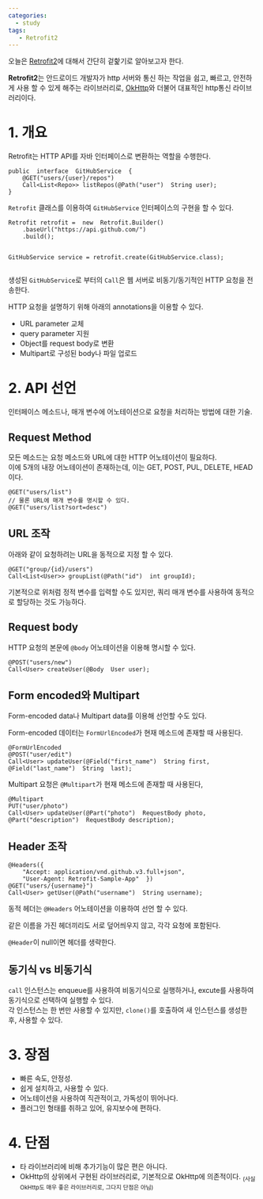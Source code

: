 ```yaml
---
categories: 
  - study
tags:
   - Retrofit2
---
```


<p>오늘은 <a href="https://square.github.io/retrofit/">Retrofit2</a>에 대해서 간단히 겉핥기로 알아보고자 한다.</p>
<p><strong>Retrofit2</strong>는 안드로이드 개발자가 http 서버와 통신 하는 작업을 쉽고, 빠르고, 안전하게 사용 할 수 있게 해주는 라이브러리로, <a href="https://square.github.io/okhttp/">OkHttp</a>와 더불어 대표적인 http통신 라이브러리이다.</p>
<h1 id="개요">1. 개요</h1>
<p>Retrofit는 HTTP API를 자바 인터페이스로 변환하는 역할을 수행한다.</p>
<pre><code>public  interface  GitHubService  {  
    @GET("users/{user}/repos")  
    Call&lt;List&lt;Repo&gt;&gt; listRepos(@Path("user")  String user);  
}
</code></pre>
<p><code>Retrofit</code> 클래스를 이용하여 <code>GitHubService</code> 인터페이스의 구현을 할 수 있다.</p>
<pre><code>Retrofit retrofit =  new  Retrofit.Builder()  
    .baseUrl("https://api.github.com/")  
    .build();
    
GitHubService service = retrofit.create(GitHubService.class);
</code></pre>
<p>생성된 <code>GitHubService</code>로 부터의 <code>Call</code>은 웹 서버로 비동기/동기적인 HTTP 요청을 전송한다.</p>
<p>HTTP 요청을 설명하기 위해 아래의 annotations을 이용할 수 있다.</p>
<ul>
<li>URL parameter 교체</li>
<li>query parameter 지원</li>
<li>Object를 request body로 변환</li>
<li>Multipart로 구성된 body나 파일 업로드</li>
</ul>
<h1 id="api-선언">2. API 선언</h1>
<p>인터페이스 메소드나, 매개 변수에 어노테이션으로 요청을 처리하는 방법에 대한 기술.</p>
<h2 id="request-method">Request Method</h2>
<p>모든 메소드는 요청 메소드와 URL에 대한 HTTP 어노테이션이 필요하다.<br>
이에 5개의 내장 어노테이션이 존재하는데, 이는 GET, POST, PUL, DELETE, HEAD이다.</p>
<pre><code>@GET("users/list")
// 물론 URL에 매개 변수를 명시할 수 있다.
@GET("users/list?sort=desc")
</code></pre>
<h2 id="url-조작">URL 조작</h2>
<p>아래와 같이 요청하려는 URL을 동적으로 지정 할 수 있다.</p>
<pre><code>@GET("group/{id}/users")
Call&lt;List&lt;User&gt;&gt; groupList(@Path("id")  int groupId);
</code></pre>
<p>기본적으로 위처럼 정적 변수를 입력할 수도 있지만, 쿼리 매개 변수를 사용하여 동적으로 할당하는 것도 가능하다.</p>
<h2 id="request-body">Request body</h2>
<p>HTTP 요청의 본문에 <code>@body</code> 어노테이션을 이용해 명시할 수 있다.</p>
<pre><code>@POST("users/new")
Call&lt;User&gt; createUser(@Body  User user);
</code></pre>
<h2 id="form-encoded와-multipart">Form encoded와 Multipart</h2>
<p>Form-encoded data나 Multipart data를 이용해 선언할 수도 있다.</p>
<p>Form-encoded 데이터는 <code>FormUrlEncoded</code>가 현재 메소드에 존재할 때 사용된다.</p>
<pre><code>@FormUrlEncoded
@POST("user/edit")
Call&lt;User&gt; updateUser(@Field("first_name")  String first,  @Field("last_name")  String  last);
</code></pre>
<p>Multipart 요청은 <code>@Multipart</code>가 현재 메소드에 존재할 때 사용된다,</p>
<pre><code>@Multipart 
PUT("user/photo")  
Call&lt;User&gt; updateUser(@Part("photo")  RequestBody photo,  @Part("description")  RequestBody description);
</code></pre>
<h2 id="header-조작">Header 조작</h2>
<pre><code>@Headers({  
    "Accept: application/vnd.github.v3.full+json",  
    "User-Agent: Retrofit-Sample-App"  })  
@GET("users/{username}")
Call&lt;User&gt; getUser(@Path("username")  String username);
</code></pre>
<p>동적 헤더는 <code>@Headers</code> 어노테이션을 이용하여 선언 할 수 있다.</p>
<p>같은 이름을 가진 헤더끼리도 서로 덮어씌우지 않고, 각각 요청에 포함된다.</p>
<p><code>@Header</code>이 null이면 헤더를 생략한다.</p>
<h2 id="동기식-vs-비동기식">동기식 vs 비동기식</h2>
<p><code>call</code> 인스턴스는 enqueue를 사용하여 비동기식으로 실행하거나, excute를 사용하여 동기식으로 선택하여 실행할 수 있다.<br>
각 인스턴스는 한 번만 사용할 수 있지만, <code>clone()</code>를 호출하여 새 인스턴스를 생성한 후, 사용할 수 있다.</p>
<h1 id="장점">3. 장점</h1>
<ul>
<li>빠른 속도, 안정성.</li>
<li>쉽게 설치하고, 사용할 수 있다.</li>
<li>어노테이션을 사용하여 직관적이고, 가독성이 뛰어나다.</li>
<li>플러그인 형태를 취하고 있어, 유지보수에 편하다.</li>
</ul>
<h1 id="단점">4. 단점</h1>
<ul>
<li>타 라이브러리에 비해 추가기능이 많은 편은 아니다.</li>
<li>OkHttp의 상위에서 구현된 라이브러리로, 기본적으로 OkHttp에 의존적이다. <sub>(사실 OkHttp도 매우 좋은 라이브러리로, 그다지 단점은 아님)</sub></li>
</ul>

